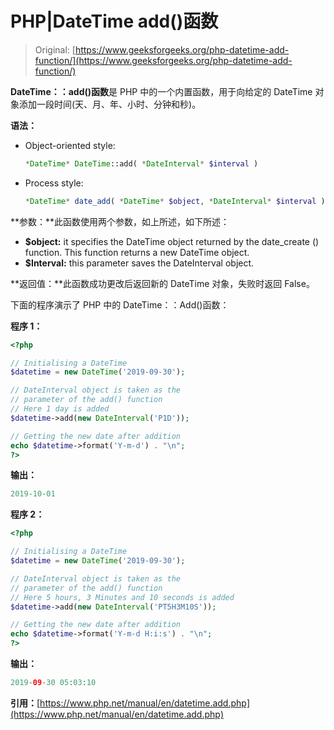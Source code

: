 # PHP|DateTime add()函数

> Original: [https://www.geeksforgeeks.org/php-datetime-add-function/](https://www.geeksforgeeks.org/php-datetime-add-function/)

**DateTime：：add()函数**是 PHP 中的一个内置函数，用于向给定的 DateTime 对象添加一段时间(天、月、年、小时、分钟和秒)。

**语法：**

*   Object-oriented style:

    ```php
    *DateTime* DateTime::add( *DateInterval* $interval )
    ```

*   Process style:

    ```php
    *DateTime* date_add( *DateTime* $object, *DateInterval* $interval )
    ```

**参数：**此函数使用两个参数，如上所述，如下所述：

*   **$object:** it specifies the DateTime object returned by the date_create () function. This function returns a new DateTime object.
*   **$Interval:** this parameter saves the DateInterval object.

**返回值：**此函数成功更改后返回新的 DateTime 对象，失败时返回 False。

下面的程序演示了 PHP 中的 DateTime：：Add()函数：

**程序 1：**

```php
<?php

// Initialising a DateTime
$datetime = new DateTime('2019-09-30');

// DateInterval object is taken as the 
// parameter of the add() function
// Here 1 day is added
$datetime->add(new DateInterval('P1D'));

// Getting the new date after addition
echo $datetime->format('Y-m-d') . "\n";
?>
```

**输出：**

```php
2019-10-01

```

**程序 2：**

```php
<?php

// Initialising a DateTime
$datetime = new DateTime('2019-09-30');

// DateInterval object is taken as the 
// parameter of the add() function
// Here 5 hours, 3 Minutes and 10 seconds is added
$datetime->add(new DateInterval('PT5H3M10S'));

// Getting the new date after addition
echo $datetime->format('Y-m-d H:i:s') . "\n";
?>
```

**输出：**

```php
2019-09-30 05:03:10

```

**引用：**[https://www.php.net/manual/en/datetime.add.php](https://www.php.net/manual/en/datetime.add.php)